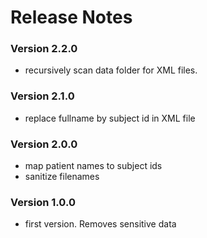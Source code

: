 # Release Notes

### Version 2.2.0

- recursively scan data folder for XML files.


### Version 2.1.0

- replace fullname by subject id in XML file


### Version 2.0.0

- map patient names to subject ids 
- sanitize filenames


### Version 1.0.0

- first version. Removes sensitive data
